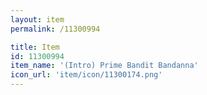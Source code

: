 ```yaml
---
layout: item
permalink: /11300994

title: Item
id: 11300994
item_name: '(Intro) Prime Bandit Bandanna'
icon_url: 'item/icon/11300174.png'
---
```

